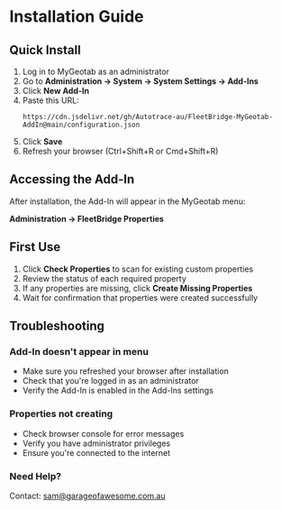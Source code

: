 # Installation Guide

## Quick Install

1. Log in to MyGeotab as an administrator
2. Go to **Administration → System → System Settings → Add-Ins**
3. Click **New Add-In**
4. Paste this URL:
   ```
   https://cdn.jsdelivr.net/gh/Autotrace-au/FleetBridge-MyGeotab-AddIn@main/configuration.json
   ```
5. Click **Save**
6. Refresh your browser (Ctrl+Shift+R or Cmd+Shift+R)

## Accessing the Add-In

After installation, the Add-In will appear in the MyGeotab menu:

**Administration → FleetBridge Properties**

## First Use

1. Click **Check Properties** to scan for existing custom properties
2. Review the status of each required property
3. If any properties are missing, click **Create Missing Properties**
4. Wait for confirmation that properties were created successfully

## Troubleshooting

### Add-In doesn't appear in menu
- Make sure you refreshed your browser after installation
- Check that you're logged in as an administrator
- Verify the Add-In is enabled in the Add-Ins settings

### Properties not creating
- Check browser console for error messages
- Verify you have administrator privileges
- Ensure you're connected to the internet

### Need Help?

Contact: sam@garageofawesome.com.au
